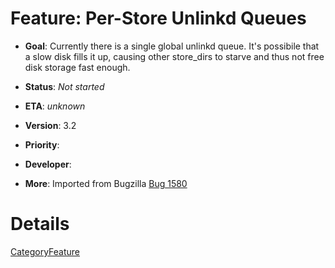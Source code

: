 # Feature: Per-Store Unlinkd Queues

  - **Goal**: Currently there is a single global unlinkd queue. It's
    possibile that a slow disk fills it up, causing other store\_dirs to
    starve and thus not free disk storage fast enough.

  - **Status**: *Not started*

  - **ETA**: *unknown*

  - **Version**: 3.2

  - **Priority**:

  - **Developer**:

  - **More**: Imported from Bugzilla
    [Bug 1580](https://bugs.squid-cache.org/show_bug.cgi?id=1580#)

# Details

[CategoryFeature](https://wiki.squid-cache.org/Features/MultipleUnlinkdQueues/CategoryFeature#)
